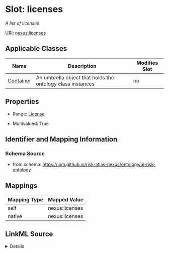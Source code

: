 

# Slot: licenses


_A list of licenses_





URI: [nexus:licenses](https://ibm.github.io/risk-atlas-nexus/ontology/licenses)



<!-- no inheritance hierarchy -->





## Applicable Classes

| Name | Description | Modifies Slot |
| --- | --- | --- |
| [Container](Container.md) | An umbrella object that holds the ontology class instances |  no  |







## Properties

* Range: [License](License.md)

* Multivalued: True





## Identifier and Mapping Information







### Schema Source


* from schema: https://ibm.github.io/risk-atlas-nexus/ontology/ai-risk-ontology




## Mappings

| Mapping Type | Mapped Value |
| ---  | ---  |
| self | nexus:licenses |
| native | nexus:licenses |




## LinkML Source

<details>
```yaml
name: licenses
description: A list of licenses
from_schema: https://ibm.github.io/risk-atlas-nexus/ontology/ai-risk-ontology
rank: 1000
alias: licenses
owner: Container
domain_of:
- Container
range: License
multivalued: true
inlined: true
inlined_as_list: true

```
</details>